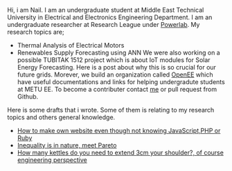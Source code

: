 Hi, i am Nail.
I am an undergraduate student at Middle East Technical University in Electrical and Electronics Engineering Department. 
I am an undergraduate researcher at Research League under [Powerlab](http://power.eee.metu.edu.tr/). My research topics are;
* Thermal Analysis of Electrical Motors
* Renewables Supply Forecasting using ANN
We were also working on a possible TUBITAK 1512 project which is about IoT modules for Solar Energy Forecasting. Here is a post about why this is so crucial for our future grids. 
Morever, we build an organization called [OpenEE](openeee.github.io) which have useful documentations and links for helping undergradute students at METU EE. To become a contributer contact [me](nailtosun@metu.edu.tr) or pull request from Github. 

Here is some drafts that i wrote. Some of them is relating to my research topics and others general knowledge.

* [How to make own website even though not knowing JavaScript,PHP or Ruby](posts/building-websites.md)
* [Inequality is in nature, meet Pareto]()
* [How many kettles do you need to extend 3cm your shoulder?, of course engineering perspective]()
